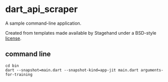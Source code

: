 # dart_api_scraper

A sample command-line application.

Created from templates made available by Stagehand under a BSD-style
[license](https://github.com/dart-lang/stagehand/blob/master/LICENSE).

## command line
```
cd bin
dart --snapshot=main.dart --snapshot-kind=app-jit main.dart arguments-for-training
```
